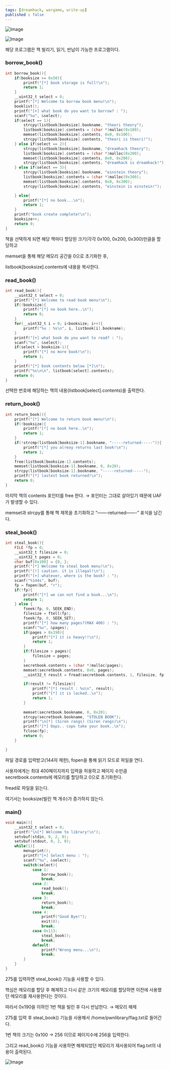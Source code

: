 ```yaml
---
tags: [dreamhack, wargame, write-up]		
published : false
---
```


![Image](/assets/img/pwn-library/image1.png)

![Image](/assets/img/pwn-library/image2.png)

해당 프로그램은 책 빌리기, 읽기, 반납이 가능한 프로그램이다.

### borrow_book()

```c
int borrow_book(){
	if(booksize >= 0x50){
		printf("[*] book storage is full!\n");
		return 1;
	}
	__uint32_t select = 0;
	printf("[*] Welcome to borrow book menu!\n");
	booklist();
	printf("[+] what book do you want to borrow? : ");
	scanf("%u", &select);
	if(select == 1){
		strcpy(listbook[booksize].bookname, "theori theory");
		listbook[booksize].contents = (char *)malloc(0x100);
		memset(listbook[booksize].contents, 0x0, 0x100);
		strcpy(listbook[booksize].contents, "theori is theori!");
	} else if(select == 2){
		strcpy(listbook[booksize].bookname, "dreamhack theory");
		listbook[booksize].contents = (char *)malloc(0x200);
		memset(listbook[booksize].contents, 0x0, 0x200);
		strcpy(listbook[booksize].contents, "dreamhack is dreamhack!");
	} else if(select == 3){
		strcpy(listbook[booksize].bookname, "einstein theory");
		listbook[booksize].contents = (char *)malloc(0x300);
		memset(listbook[booksize].contents, 0x0, 0x300);
		strcpy(listbook[booksize].contents, "einstein is einstein!");

	} else{
		printf("[*] no book...\n");
		return 1;
	}
	printf("book create complete!\n");
	booksize++;
	return 0;
}
```

책을 선택하게 되면 해당 책마다 할당된 크기(각각 0x100, 0x200, 0x300)만큼을 할당하고 

memset을 통해 해당 메모리 공간을 0으로 초기화한 후,

listbook[booksize].contents에 내용을 복사한다.

### read_book()

```c
int read_book(){
	__uint32_t select = 0;
	printf("[*] Welcome to read book menu!\n");
	if(!booksize){
		printf("[*] no book here..\n");
		return 0;
	}
	for(__uint32_t i = 0; i<booksize; i++){
		printf("%u : %s\n", i, listbook[i].bookname);
	}
	printf("[+] what book do you want to read? : ");
	scanf("%u", &select);
	if(select > booksize-1){
		printf("[*] no more book!\n");
		return 1;
	}
	printf("[*] book contents below [*]\n");
	printf("%s\n\n", listbook[select].contents);
	return 0;
}
```

선택한 번호에 해당하는 책의 내용(listbook[select].contents)을 출력한다.

### return_book()

```c
int return_book(){
	printf("[*] Welcome to return book menu!\n");
	if(!booksize){
		printf("[*] no book here..\n");
		return 1;
	}
	if(!strcmp(listbook[booksize-1].bookname, "-----returned-----")){
		printf("[*] you alreay returns last book!\n");
		return 1;
	}
	free(listbook[booksize-1].contents);
	memset(listbook[booksize-1].bookname, 0, 0x20);
	strcpy(listbook[booksize-1].bookname, "-----returned-----");
	printf("[*] lastest book returned!\n");
	return 0;
}
```

마지막 책의 contents 포인터를 free 한다. → 포인터는 그대로 살아있기 때문에 UAF가 발생할 수 있다.

memset과 strcpy를 통해 책 제목을 초기화하고 “——-returned——-” 표식을 남긴다.

### steal_book()

```c
int steal_book(){
	FILE *fp = 0;
	__uint32_t filesize = 0;
	__uint32_t pages = 0;
	char buf[0x100] = {0, };
	printf("[*] Welcome to steal book menu!\n");
	printf("[!] caution. it is illegal!\n");
	printf("[+] whatever, where is the book? : ");
	scanf("%144s", buf);
	fp = fopen(buf, "r");
	if(!fp){
		printf("[*] we can not find a book...\n");
		return 1;
	} else {
		fseek(fp, 0, SEEK_END);
    	filesize = ftell(fp);
    	fseek(fp, 0, SEEK_SET);
		printf("[*] how many pages?(MAX 400) : ");
		scanf("%u", &pages);
		if(pages > 0x190){
			printf("[*] it is heavy!!\n");
			return 1;
		}
		if(filesize > pages){
			filesize = pages;
		}
		secretbook.contents = (char *)malloc(pages);
		memset(secretbook.contents, 0x0, pages);
		__uint32_t result = fread(secretbook.contents, 1, filesize, fp);

		if(result != filesize){
			printf("[*] result : %u\n", result);
			printf("[*] it is locked..\n");
			return 1;
		}
		
		memset(secretbook.bookname, 0, 0x20);
		strcpy(secretbook.bookname, "STOLEN BOOK");
		printf("\n[*] (Siren rangs) (Siren rangs)\n");
		printf("[*] Oops.. cops take your book..\n");
		fclose(fp);
		return 0;
	}

}
```

파일 경로를 입력받고(144자 제한), fopen을 통해 읽기 모드로 파일을 연다.

사용자에게는 최대 400페이지까지 입력을 허용하고 페이지 수만큼 secretbook.contents에 메모리를 할당하고 0으로 초기화한다.

fread로 파일을 읽는다.

여기서는 booksize(빌린 책 개수)가 증가하지 않는다.

### main()

```c
void main(){
	__uint32_t select = 0;
	printf("\n[*] Welcome to library!\n");
	setvbuf(stdin, 0, 2, 0);
	setvbuf(stdout, 0, 2, 0);
	while(1){
		menuprint();
		printf("[+] Select menu : ");
		scanf("%u", &select);
		switch(select){
			case 1:
				borrow_book();
				break;
			case 2:
				read_book();
				break;
			case 3:
				return_book();
				break;
			case 4:
				printf("Good Bye!");
				exit(0);
				break;
			case 0x113:
				steal_book();
				break;
			default:
				printf("Wrong menu...\n");
				break;
		}
	}
}
```

275를 입력하면 steal_book() 기능을 사용할 수 있다.

핵심은 메모리를 할당 후 해제하고 다시 같은 크기의 메모리를 할당하면 이전에 사용했던 메모리를 재사용한다는 것이다.

따라서 0x190을 이하인 1번 책을 빌린 후 다시 반납한다. → 메모리 해제

275를 입력 후 steal_book() 기능을 사용해서 /home/pwnlibrary/flag.txt로 들어간다.

1번 책의 크기는 0x100 → 256 이므로 페이지수에 256을 입력한다.

그리고 read_book() 기능을 사용하면 해제되었던 메모리가 재사용되어 flag.txt의 내용이 출력된다.

![Image](/assets/img/pwn-library/image3.png)